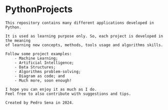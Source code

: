 # PythonProjects

    This repository contains many different applications developed in Python.

    It is used as learning purpose only. So, each project is developed in the meaning
    of learning new concepts, methods, tools usage and algorithms skills.
    
    Follow some project examples:
        - Machine Learning;
        - Artificial Intelligence;
        - Data Structures;
        - Algorithms problem-solving;
        - Diagram as code; and
        - Much more, soon enough!

    I hope you can enjoy it as much as I do.
    Feel free to also contribute with suggestions and tips.

    Created by Pedro Sena in 2024.


 
